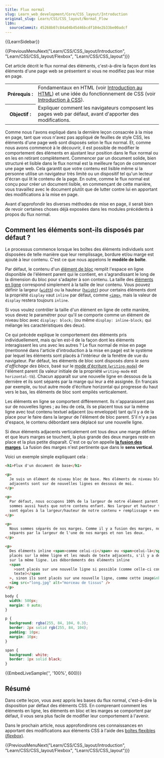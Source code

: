 ```yaml
---
title: Flux normal
slug: Learn_web_development/Core/CSS_layout/Introduction
original_slug: Learn/CSS/CSS_layout/Normal_Flow
l10n:
  sourceCommit: 45268b07c84a04b45d46bcdf104e2b33be00adcf
---
```


{{LearnSidebar}}

{{PreviousMenuNext("Learn/CSS/CSS_layout/Introduction", "Learn/CSS/CSS_layout/Flexbox", "Learn/CSS/CSS_layout")}}

Cet article décrit le flux normal des éléments, c'est-à-dire la façon dont les éléments d'une page web se présentent si vous ne modifiez pas leur mise en page.

<table class="standard-table">
  <tbody>
    <tr>
      <th scope="row">Prérequis&nbsp;:</th>
      <td>
        Fondamentaux en HTML (voir <a href="/fr/docs/Learn/HTML/Introduction_to_HTML">Introduction au HTML</a>) et une idée du fonctionnement de CSS (voir <a href="/fr/docs/Learn/CSS/First_steps">Introduction à CSS</a>).
      </td>
    </tr>
    <tr>
      <th scope="row">Objectif&nbsp;:</th>
      <td>
        Expliquer comment les navigateurs composent les pages web par défaut, avant d'apporter des modifications.
      </td>
    </tr>
  </tbody>
</table>

Comme nous l'avons expliqué dans la dernière leçon consacrée à la mise en page, tant que vous n'avez pas appliqué de feuilles de style CSS, les éléments d'une page web sont disposés selon le flux normal. Et, comme nous avons commencé à le découvrir, il est possible de modifier le comportement des éléments en ajustant leur position dans le flux normal ou en les en retirant complètement. Commencer par un document solide, bien structuré et lisible dans le flux normal est la meilleure façon de commencer une page web. Cela garantit que votre contenu est lisible même si la personne utilise un navigateur très limité ou un dispositif tel qu'un lecteur d'écran qui lit le contenu de la page. En outre, comme le flux normal est conçu pour créer un document lisible, en commençant de cette manière, vous travaillez avec le document plutôt que de lutter contre lui en apportant des modifications à la mise en page.

Avant d'approfondir les diverses méthodes de mise en page, il serait bien de revoir certaines choses déjà exposées dans les modules précédents à propos du flux normal.

## Comment les éléments sont-ils disposés par défaut ?

Le processus commence lorsque les boîtes des éléments individuels sont disposées de telle manière que leur remplissage, bordure et/ou marge est ajouté à leur contenu. C'est ce que nous appelons le **modèle de boîte**.

Par défaut, le contenu d'un [élément de bloc](/fr/docs/Glossary/Block-level_content) remplit l'espace en ligne disponible de l'élément parent qui le contient, en s'agrandissant le long de la dimension du bloc pour s'adapter à son contenu. La taille des [éléments en ligne](/fr/docs/Glossary/Inline-level_content) correspond simplement à la taille de leur contenu. Vous pouvez définir la largeur ([`width`](/fr/docs/Web/CSS/width)) ou la hauteur ([`height`](/fr/docs/Web/CSS/height)) pour certains éléments dont la propriété `display` vaut `inline` par défaut, comme [`<img>`](/fr/docs/Web/HTML/Element/img), mais la valeur de `display` restera toujours `inline`.

Si vous voulez contrôler la taille d'un élément en ligne de cette manière, vous devez le paramétrer pour qu'il se comporte comme un élément de niveau bloc avec `display: block;` (ou même `display: inline-block;` qui mélange les caractéristiques des deux).

Ce qui précède explique le comportement des éléments pris individuellement, mais qu'en est-il de la façon dont les éléments interagissent les uns avec les autres&nbsp;? Le flux normal de mise en page (mentionné dans l'article d'introduction à la mise en page) est le système par lequel les éléments sont placés à l'intérieur de la fenêtre de vue du navigateur. Par défaut, les éléments de bloc sont disposés _dans le sens d'affichage des blocs_, basé sur le [mode d'écriture (`writing-mode`)](/fr/docs/Web/CSS/writing-mode) de l'élément parent (la valeur initiale de la propriété `writing-mode` est `horizontal-tb`). Chacun apparaît sur une nouvelle ligne en dessous de la dernière et ils sont séparés par la marge qui leur a été assignée. En français par exemple, ou tout autre mode d'écriture horizontal qui progresse du haut vers le bas, les éléments de bloc sont empilés verticalement.

Les éléments en ligne se comportent différemment. Ils n'apparaissent pas sur de nouvelles lignes&nbsp;; au lieu de cela, ils se placent tous sur la même ligne avec tout contenu textuel adjacent (ou enveloppé) tant qu'il y a de la place pour le faire dans la largeur de l'élément de bloc parent. S'il n'y a pas d'espace, le contenu débordant sera déplacé sur une nouvelle ligne.

Si deux éléments adjacents verticalement ont tous deux une marge définie et que leurs marges se touchent, la plus grande des deux marges reste en place et la plus petite disparaît. C'est ce qu'on appelle [**la fusion des marges**](/fr/docs/Web/CSS/CSS_box_model/Mastering_margin_collapsing). La fusion des marges n'est pertinente que dans le **sens vertical**.

Voici un exemple simple expliquant cela&nbsp;:

```html
<h1>Flux d'un document de base</h1>

<p>
  Je suis un élément de niveau bloc de base. Mes éléments de niveau bloc
  adjacents sont sur de nouvelles lignes en dessous de moi.
</p>

<p>
  Par défaut, nous occupons 100% de la largeur de notre élément parent et nous
  sommes aussi hauts que notre contenu enfant. Nos largeur et hauteur totales
  sont égales à la largeur/hauteur de notre contenu + remplissage + encadrement.
</p>

<p>
  Nous sommes séparés de nos marges. Comme il y a fusion des marges, nous sommes
  séparés par la largeur de l'une de nos marges et non les deux.
</p>

<p>
  Des éléments inline <span>comme celui-ci</span> ou <span>celui‑là</span> sont
  placés sur la même ligne et les nœuds de texte adjacents, s'il y a de la place
  sur la même ligne. Les débordements des éléments inline
  <span
    >sont placés sur une nouvelle ligne si possible (comme celle‑ci contenant du
    texte)</span
  >, sinon ils sont placés sur une nouvelle ligne, comme cette image&nbsp;:
  <img src="long.jpg" alt="morceau de tissus" />
</p>
```

```css
body {
  width: 500px;
  margin: 0 auto;
}

p {
  background: rgba(255, 84, 104, 0.3);
  border: 2px solid rgb(255, 84, 104);
  padding: 10px;
  margin: 10px;
}

span {
  background: white;
  border: 1px solid black;
}
```

{{EmbedLiveSample('', '100%', 600)}}

## Résumé

Dans cette leçon, vous avez appris les bases du flux normal, c'est-à-dire la disposition par défaut des éléments CSS. En comprenant comment les éléments en ligne, les éléments en bloc et les marges se comportent par défaut, il vous sera plus facile de modifier leur comportement à l'avenir.

Dans le prochain article, nous approfondirons ces connaissances en apportant des modifications aux éléments CSS à l'aide des [boîtes flexibles (<i lang="en">flexbox</i>)](/fr/docs/Learn/CSS/CSS_layout/Flexbox).

{{PreviousMenuNext("Learn/CSS/CSS_layout/Introduction", "Learn/CSS/CSS_layout/Flexbox", "Learn/CSS/CSS_layout")}}
